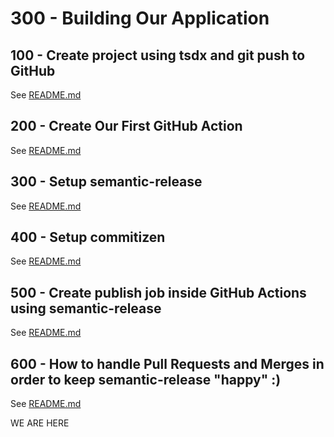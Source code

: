 # 300 - Building Our Application

## 100 - Create project using tsdx and git push to GitHub

See [README.md](./100/README.md)

## 200 - Create Our First GitHub Action

See [README.md](./200/README.md)

## 300 - Setup semantic-release

See [README.md](./300/README.md)

## 400 - Setup commitizen

See [README.md](./400/README.md)

## 500 - Create publish job inside GitHub Actions using semantic-release

See [README.md](./500/README.md)

## 600 - How to handle Pull Requests and Merges in order to keep semantic-release "happy" :)

See [README.md](./600/README.md)

WE ARE HERE
